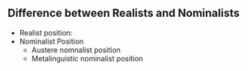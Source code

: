 ## Difference between Realists and Nominalists
- Realist position: 
- Nominalist Position
	- Austere nomnalist position
	- Metalinguistic nominalist position 